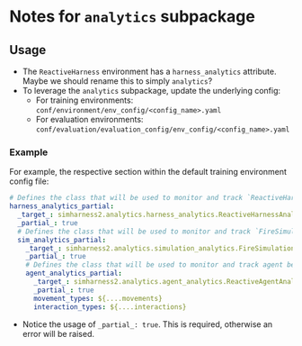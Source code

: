 # Notes for `analytics` subpackage

## Usage
- The `ReactiveHarness` environment has a `harness_analytics` attribute. Maybe
we should rename this to simply `analytics`?
- To leverage the `analytics` subpackage, update the underlying config:
    - For training environments: `conf/environment/env_config/<config_name>.yaml`
    - For evaluation environments: `conf/evaluation/evaluation_config/env_config/<config_name>.yaml`

### Example
For example, the respective section within the default training environment config file:
```yaml
# Defines the class that will be used to monitor and track `ReactiveHarness`.
harness_analytics_partial:
  _target_: simharness2.analytics.harness_analytics.ReactiveHarnessAnalytics
  _partial_: true
  # Defines the class that will be used to monitor and track `FireSimulation`.
  sim_analytics_partial:
    _target_: simharness2.analytics.simulation_analytics.FireSimulationAnalytics
    _partial_: true
    # Defines the class that will be used to monitor and track agent behavior.
    agent_analytics_partial:
      _target_: simharness2.analytics.agent_analytics.ReactiveAgentAnalytics
      _partial_: true
      movement_types: ${....movements}
      interaction_types: ${....interactions}
```
- Notice the usage of `_partial_: true`. This is required, otherwise an error will be raised.
